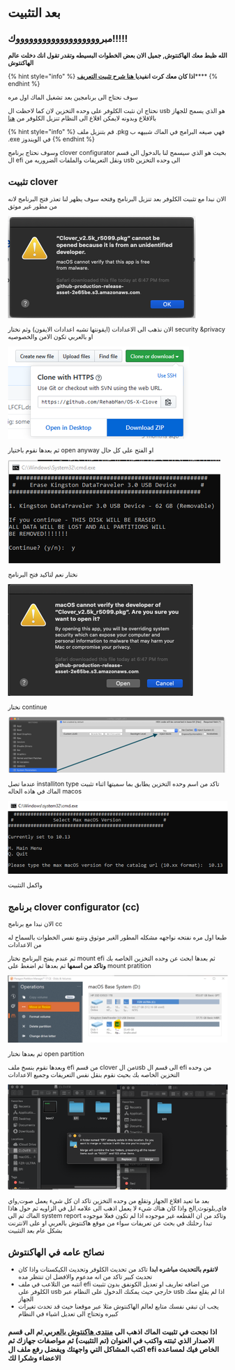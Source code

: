 # بعد التثبيت

## مبروووووووووووووووووووك!!!!!

**الله ظبط معك الهاكنتوش, جميل الان بعض الخطوات البسيطه وتقدر تقول انك دخلت عالم الهاكنتوش**

{% hint style="info" %}
**اذا كان معك كرت انفيديا**[ **هنا شرح تثبيت التعريف**](https://forum.xn--mgbg4a8cpdl.com/threads/kif-tthbt-tyrifat-anfidia-yl-xai-siira.27/)\*\*\*\*
{% endhint %}

سوف نحتاج الى برنامجين بعد تشغيل الماك اول مره

نحتاج ان نثبت الكلوفر على وحده التخزين لان كما لاحظت ال usb هو الذي يسمح للجهاز بالاقلاع وبدونه لايمكن اقلاع الى النظام تنزيل الكلوفر من [هنا](https://github.com/CloverHackyColor/CloverBootloader/releases)

{% hint style="info" %}
قم بتنزيل ملف .pkg فهي صيغه البرامج في الماك شبيهه ب .exe في الويندوز
{% endhint %}

وسوف نحتاج برنامج clover configurator بحيث هو الذي سيسمح لنا بالدخول الى قسم ال efi ونقل التعريفات والملفات الضروريه من usb الى وحده التخزين

## تثبيت clover

الان نبدا مع تثبيت الكلوفر بعد تنزيل البرنامج وفتحه سوف يظهر لنا تعذر فتح البرنامج لانه من مطور غير موثق

![](../.gitbook/assets/screen-shot-2019-11-26-at-6.48.16-pm.png)

الان نذهب الى الاعدادات \(ايقونتها تشبه اعدادات الايفون\) وثم نختار security &privacy او بالعربي تكون الامن والخصوصيه

![](../.gitbook/assets/image%20%2850%29.png)

ثم بعدها نقوم باختيار open anyway او الفتح على كل حال

![](../.gitbook/assets/image%20%288%29.png)

نختار نعم لتاكيد فتح البرنامج

![](../.gitbook/assets/screen-shot-2019-11-26-at-6.49.00-pm.png)

نختار continue

![](../.gitbook/assets/image%20%28139%29.png)

عندما تصل installiton type تاكد من اسم وحده التخزين يطابق بما سميتها اثناء تثبيت الماك في هاذه الحاله macos

![](../.gitbook/assets/image%20%28131%29.png)

واكمل التثبيت

## برنامج clover configurator \(cc\)

الان نبدا مع برنامج cc

طبعا اول مره نفتحه نواجهه مشكله المطور الغير موثوق ونتبع نفس الخطوات بالسماح له من الاعدادات

ثم عندم يفتح البرنامج نختار mount efi ثم بعدها ابحث عن وحده التخزين الخاصه بك **وتاكد من اسمها** ثم بعدها ثم اضغط على mount pratition

![](../.gitbook/assets/image%20%28135%29.png)

ثم بعدها نختار open partition

وبعدها نقوم بنسخ ملف efi من قسم clover من الusb الى قسم ال efi من وحده التخزين الخاصه بك بحيث نقوم بنقل نفس التعريفات وجميع الاعدادات

![](../.gitbook/assets/screen-shot-2019-11-26-at-7.02.23-pm.png)

بعد ما تعيد اقلاع الجهاز وتقلع من وحده التخزين تاكد ان كل شيء يعمل صوت,واي فاي,بلوتوث,الخ واذا كان هناك شيء لا يعمل اذهب الى علامه ابل في الزاويه ثم حول هاذا الماك ثم الى system report وتاكد من ان القطعه غير موجوده اذا لم تكون فعلا موجوده تبدا رحلتك في بحث عن تعريفات سواء من موقع هاكنتوش بالعربي او على الانترنت بشكل عام بعد التثبيت

## نصائح عامه في الهاكنتوش

* **لاتقوم بالتحديث مباشره ابدا** تاكد من تحديث الكلوفر وتحديث الكيكستات واذا كان تحديث كبير تاكد من انه مدعوم والافضل ان تنتظر مده
* انتبه من التلاعب في ملف efi من اضافه تعاريف او تعديل الكونفق بدون تثبيت الكلوفر على usb خارجي حيث يمكنك الدخول على النظام عبر usb اذا لم يقلع معك الجهاز
* يجب ان تبقي نفسك متابع لعالم الهاكنتوش مثلا عبر موقعنا حيث قد تحدث تغيرات كبيره وتحتاج الى تعديل اشياء في النظام

### اذا نجحت في تثبيت الماك اذهب الى [منتدى هاكنتوش بالعربي ](https://هاكنتوش.com/)ثم الى قسم الاصدار الذي ثبتته واكتب في العنوان \(تم التثبيت\) ثم مواصفات جهازك  ثم اكتب المشاكل التي واجهتك ويفضل رفع ملف ال efi الخاص فيك لمساعده الاعضاء وشكرا لك

